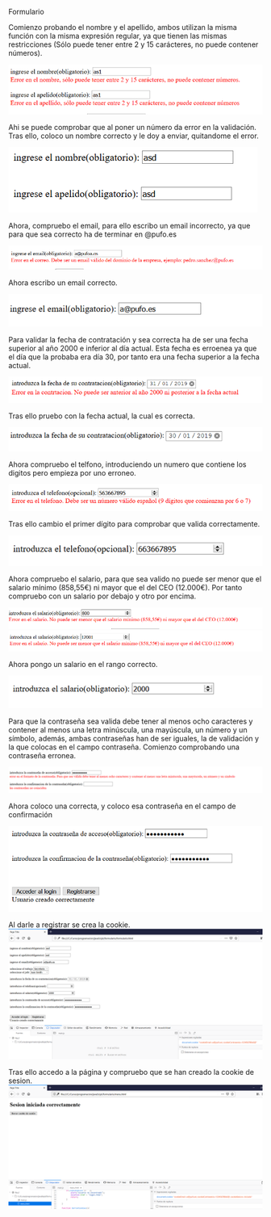 Formulario

Comienzo probando el nombre y el apellido, ambos utilizan la misma función con la misma expresión regular, ya que tienen las mismas restricciones (Sólo puede tener entre 2 y 15 carácteres, no puede contener números).

![](imagenes/CapturaErrorNomApell.PNG)

Ahi se puede comprobar que al poner un número da error en la validación.
Tras ello, coloco un nombre correcto y le doy a enviar, quitandome el error.

![](imagenes/CapturaNomApellBien.PNG)

Ahora, compruebo el email, para ello escribo un email incorrecto, ya que para que sea correcto ha de terminar en @pufo.es

![](imagenes/CapturaEmailMal.PNG)

Ahora escribo un email correcto.

![](imagenes/CapturaEmailBIen.PNG)

Para validar la fecha de contratación y sea correcta ha de ser una fecha superior al año 2000 e inferior al día actual.
Esta fecha es erroenea ya que el día que la probaba era día 30, por tanto era una fecha superior a la fecha actual.

![](imagenes/CapturaFechaMal.PNG)

Tras ello pruebo con la fecha actual, la cual es correcta.

![](imagenes/CapturaFechaBIen.PNG)

Ahora compruebo el telfono, introduciendo un numero que contiene los digitos pero empieza por uno erroneo.

![](imagenes/CapturaTelefonoErroneo.PNG)

Tras ello cambio el primer dígito para comprobar que valida correctamente.

![](imagenes/CapturaTelefonoCorrecto.PNG)

Ahora compruebo el salario, para que sea valido no puede ser menor que el salario mínimo (858,55€) ni mayor que el del CEO (12.000€). Por tanto compruebo con un salario por debajo y otro por encima.

![](imagenes/CapturaSalarioMAl.PNG)
![](imagenes/CapturaSalarioMAl2.PNG)

Ahora pongo un salario en el rango correcto.

![](imagenes/CapturaDineroBien.PNG)

Para que la contraseña sea valida debe tener al menos ocho caracteres y contener al menos una letra minúscula, una mayúscula, un número y un símbolo, además, ambas contraseñas han de ser iguales, la de validación y la que colocas en el campo contraseña. Comienzo comprobando una contraseña erronea.

![](imagenes/CapturaContraseniaMal.PNG)

Ahora coloco una correcta, y coloco esa contraseña en el campo de confirmación

![](imagenes/CapturaContraseniaBien.PNG)


Al darle a registrar se crea la cookie.
![](imagenes/CapturaCookiesSesion.PNG)

Tras ello accedo a la página y compruebo que se han creado la cookie de sesion.
![](imagenes/CapturaCookieSesionCreada.PNG)



